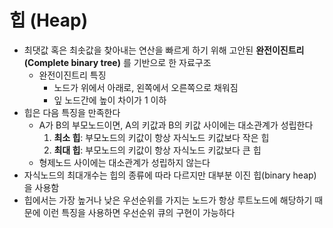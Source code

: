 # 힙 (Heap)

- 최댓값 혹은 최솟값을 찾아내는 연산을 빠르게 하기 위해 고안된 **완전이진트리(Complete binary tree)** 를 기반으로 한 자료구조
    - 완전이진트리 특징
        - 노드가 위에서 아래로, 왼쪽에서 오른쪽으로 채워짐
        - 잎 노드간에 높이 차이가 1 이하
- 힙은 다음 특징을 만족한다
    - A가 B의 부모노드이면, A의 키값과 B의 키값 사이에는 대소관계가 성립한다
        1. **최소 힙**: 부모노드의 키값이 항상 자식노드 키값보다 작은 힙
        2. **최대 힙**: 부모노드의 키값이 항상 자식노드 키값보다 큰 힙
    - 형제노드 사이에는 대소관계가 성립하지 않는다
- 자식노드의 최대개수는 힙의 종류에 따라 다르지만 대부분 이진 힙(binary heap) 을 사용함
- 힙에서는 가장 높거나 낮은 우선순위를 가지는 노드가 항상 루트노드에 해당하기 때문에 이런 특징을 사용하면 우선순위 큐의 구현이 가능하다
